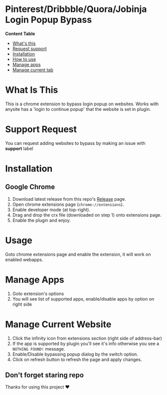 # Pinterest/Dribbble/Quora/Jobinja Login Popup Bypass

**Content Table**
- [What's this](#what-is-this)
- [Request support](#support-request)
- [Installation](#installation)
- [How to use](#usage)
- [Manage apps](#manage-apps)
- [Manage current tab](#manage-current-website)

# What Is This

This is a chrome extension to bypass login popup on websites.
Works with anysite has a 'login to continue popup' that the website is set in plugin.

# Support Request
You can request adding websites to bypass by making an issue with **support** label

# Installation
## Google Chrome
1. Download latest release from this repo's [Release](https://github.com/Kazem-ma79/Login-Popup-Blocker/releases) page.
2. Open chrome extensions page (`chrome://extensions`).
3. Enable developer mode (at top-right).
4. Drag and drop the crx file (downloaded on step 1) onto extensions page.
5. Enable the plugin and enjoy.

# Usage
Goto chrome extensions page and enable the extension, it will work on enabled webapps.

# Manage Apps
1. Goto extension's options
2. You will see list of supported apps, enable/disable apps by option on right side

# Manage Current Website
1. Click the infinity icon from extensions section (right side of address-bar)
2. If the app is supported by plugin you'll see it's info otherwise you see a `NOTHING FOUND!` message.
3. Enable/Disable bypassing popup dialog by the switch option.
4. Click on refresh button to refresh the page and apply changes.

## Don't forget staring repo
Thanks for using this project ♥
